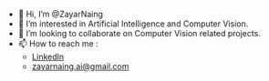 - 👋 Hi, I’m @ZayarNaing
- 👀 I’m interested in Artificial Intelligence and Computer Vision.
- 💞️ I’m looking to collaborate on Computer Vision related projects.
- 📫 How to reach me : 
  * [LinkedIn](https://www.linkedin.com/in/zayar-naing-40aa50178/)
  * zayarnaing.ai@gmail.com

<!---
ZayarNaing/ZayarNaing is a ✨ special ✨ repository because its `README.md` (this file) appears on your GitHub profile.
You can click the Preview link to take a look at your changes.
--->
